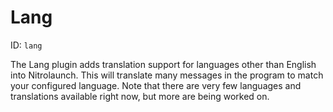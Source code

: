# Lang
ID: `lang`

The Lang plugin adds translation support for languages other than English into Nitrolaunch. This will translate many messages in the program to match your configured language. Note that there are very few languages and translations available right now, but more are being worked on.